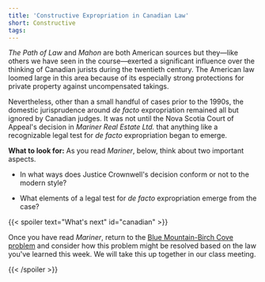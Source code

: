 ```yaml
---
title: 'Constructive Expropriation in Canadian Law'
short: Constructive
tags:
---
```


*The Path of Law* and *Mahon* are both American sources but they—like others we have seen in the course—exerted a significant influence over the thinking of Canadian jurists during the twentieth century. The American law loomed large in this area because of its especially strong protections for private property against uncompensated takings. 

Nevertheless, other than a small handful of cases prior to the 1990s, the domestic jurisprudence around *de facto* expropriation remained all but ignored by Canadian judges. It was not until the Nova Scotia Court of Appeal's decision in *Mariner Real Estate Ltd.* that anything like a recognizable legal test for *de facto* expropriation began to emerge.

**What to look for:** As you read *Mariner*, below, think about two important aspects.

- In what ways does Justice Crownwell's decision conform or not to the modern style?

- What elements of a legal test for *de facto* expropriation emerge from the case?

{{< spoiler text="What's next" id="canadian" >}}

Once you have read *Mariner*, return to the [Blue Mountain-Birch Cove problem](#problem-blue-mountain-birch-cove-lakes) and consider how this problem might be resolved based on the law you've learned this week. We will take this up together in our class meeting. 

{{< /spoiler >}}
